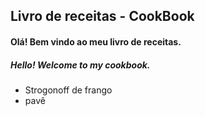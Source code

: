## Livro de receitas - CookBook 
#### Olá! Bem vindo ao meu livro de receitas.
##### Hello! Welcome to my cookbook.
 - Strogonoff de frango
 - pavê